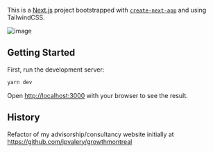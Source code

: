 This is a [Next.js](https://nextjs.org/) project bootstrapped with [`create-next-app`](https://github.com/vercel/next.js/tree/canary/packages/create-next-app) and using TailwindCSS.

![image](https://user-images.githubusercontent.com/4112343/104246870-bebcaa00-5434-11eb-8d08-c70b2f5344a6.png)

## Getting Started

First, run the development server:

```bash
yarn dev
```

Open [http://localhost:3000](http://localhost:3000) with your browser to see the result.

## History

Refactor of my advisorship/consultancy website initially at https://github.com/jpvalery/growthmontreal
